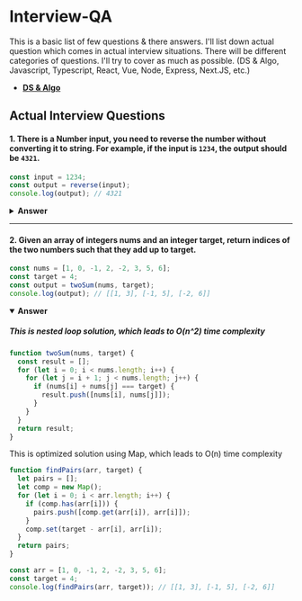 # Interview-QA

This is a basic list of few questions &amp; there answers. I'll list down actual question which comes in actual interview situations.
There will be different categories of questions. I'll try to cover as much as possible. (DS & Algo, Javascript, Typescript, React, Vue, Node, Express, Next.JS, etc.)

- [**DS & Algo**](#dsa)

## Actual Interview Questions

#### 1. There is a Number input, you need to reverse the number without converting it to string. For example, if the input is `1234`, the output should be `4321`.

```js
const input = 1234;
const output = reverse(input);
console.log(output); // 4321
```

<details><summary><b>Answer</b></summary>
<p>

##### This is a short function using loop

```js
function reverse(num) {
  let rev = 0;
  while (num > 0) {
    rev = rev * 10 + (num % 10);
    num = Math.floor(num / 10);
  }
  return rev;
}

const input = 1234;
const output = reverse(input);
console.log(output); // 4321
```

</p>

</details>

---

#### 2. Given an array of integers nums and an integer target, return indices of the two numbers such that they add up to target.

```js
const nums = [1, 0, -1, 2, -2, 3, 5, 6];
const target = 4;
const output = twoSum(nums, target);
console.log(output); // [[1, 3], [-1, 5], [-2, 6]]
```

<details open><summary><b>Answer</b></summary>
<p>

##### This is nested loop solution, which leads to O(n^2) time complexity

```js
function twoSum(nums, target) {
  const result = [];
  for (let i = 0; i < nums.length; i++) {
    for (let j = i + 1; j < nums.length; j++) {
      if (nums[i] + nums[j] === target) {
        result.push([nums[i], nums[j]]);
      }
    }
  }
  return result;
}
```

This is optimized solution using Map, which leads to O(n) time complexity

```js
function findPairs(arr, target) {
  let pairs = [];
  let comp = new Map();
  for (let i = 0; i < arr.length; i++) {
    if (comp.has(arr[i])) {
      pairs.push([comp.get(arr[i]), arr[i]]);
    }
    comp.set(target - arr[i], arr[i]);
  }
  return pairs;
}

const arr = [1, 0, -1, 2, -2, 3, 5, 6];
const target = 4;
console.log(findPairs(arr, target)); // [[1, 3], [-1, 5], [-2, 6]]
```

</p>

</details>

